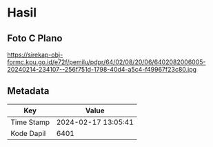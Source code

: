 # Hasil

## Foto C Plano

https://sirekap-obj-formc.kpu.go.id/e72f/pemilu/pdpr/64/02/08/20/06/6402082006005-20240214-234107--256f751d-1798-40d4-a5c4-f49967f23c80.jpg


## Metadata

| Key        | Value               |
| ---------- | ------------------- |
| Time Stamp | 2024-02-17 13:05:41 |
| Kode Dapil | 6401                |



